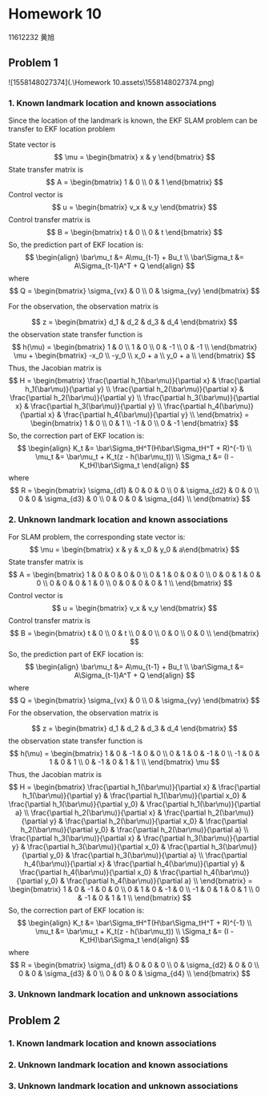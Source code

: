 # Homework 10

11612232 黄旭

## Problem 1

![1558148027374](.\Homework 10.assets\1558148027374.png)

### 1. Known landmark location and known associations

Since the location of the landmark is known, the EKF SLAM problem can be transfer to EKF location problem

State vector is 
$$
\mu = \begin{bmatrix} x & y \end{bmatrix}
$$
State transfer matrix is 
$$
A = \begin{bmatrix} 1 & 0 \\ 0 & 1 \end{bmatrix}
$$
Control vector is
$$
u = \begin{bmatrix} v_x & v_y \end{bmatrix}
$$
Control transfer matrix is
$$
B = \begin{bmatrix} t & 0 \\ 0 & t \end{bmatrix}
$$
So, the prediction part of EKF location is:
$$
\begin{align}
\bar\mu_t &= A\mu_{t-1} + Bu_t \\
\bar\Sigma_t &= A\Sigma_{t-1}A^T + Q
\end{align}
$$
where 
$$
Q = \begin{bmatrix} \sigma_{vx} & 0 \\ 0 & \sigma_{vy} \end{bmatrix}
$$


For the observation, the observation matrix is


$$
z = \begin{bmatrix} d_1 & d_2 & d_3 & d_4 \end{bmatrix}
$$
the observation state transfer function is
$$
h(\mu) = 
\begin{bmatrix}
1 & 0 \\
1 & 0 \\
0 & -1 \\
0 & -1 \\
\end{bmatrix}
\mu + 
\begin{bmatrix}
-x_0 \\
-y_0 \\
x_0 + a \\
y_0 + a \\
\end{bmatrix}
$$
Thus, the Jacobian matrix is
$$
H = 
\begin{bmatrix}
\frac{\partial h_1(\bar\mu)}{\partial x} & \frac{\partial h_1(\bar\mu)}{\partial y} \\
\frac{\partial h_2(\bar\mu)}{\partial x} & \frac{\partial h_2(\bar\mu)}{\partial y} \\
\frac{\partial h_3(\bar\mu)}{\partial x} & \frac{\partial h_3(\bar\mu)}{\partial y} \\
\frac{\partial h_4(\bar\mu)}{\partial x} & \frac{\partial h_4(\bar\mu)}{\partial y} \\
\end{bmatrix} =
\begin{bmatrix} 1 & 0 \\ 0 & 1 \\ -1 & 0 \\ 0 & -1 \end{bmatrix}
$$
So, the correction part of EKF location is:
$$
\begin{align}
K_t &= \bar\Sigma_tH^T(H\bar\Sigma_tH^T + R)^{-1} \\
\mu_t &= \bar\mu_t + K_t(z - h(\bar\mu_t)) \\
\Sigma_t &= (I - K_tH)\bar\Sigma_t
\end{align}
$$
where
$$
R = 
\begin{bmatrix} 
\sigma_{d1} & 0 & 0 & 0 \\
0 & \sigma_{d2} & 0 & 0 \\
0 & 0 & \sigma_{d3} & 0 \\
0 & 0 & 0 & \sigma_{d4} \\
\end{bmatrix}
$$

### 2. Unknown landmark location and known associations

For SLAM problem, the corresponding state vector is:
$$
\mu = \begin{bmatrix} x & y & x_0 & y_0 & a\end{bmatrix}
$$
State transfer matrix is 
$$
A = 
\begin{bmatrix} 
1 & 0 & 0 & 0 & 0 \\ 
0 & 1 & 0 & 0 & 0 \\
0 & 0 & 1 & 0 & 0 \\
0 & 0 & 0 & 1 & 0 \\
0 & 0 & 0 & 0 & 1 \\
\end{bmatrix}
$$
Control vector is
$$
u = \begin{bmatrix} v_x & v_y \end{bmatrix}
$$
Control transfer matrix is
$$
B = 
\begin{bmatrix}
t & 0 \\
0 & t \\
0 & 0 \\
0 & 0 \\
0 & 0 \\
\end{bmatrix}
$$
So, the prediction part of EKF location is:
$$
\begin{align}
\bar\mu_t &= A\mu_{t-1} + Bu_t \\
\bar\Sigma_t &= A\Sigma_{t-1}A^T + Q
\end{align}
$$
where 
$$
Q = \begin{bmatrix} \sigma_{vx} & 0 \\ 0 & \sigma_{vy} \end{bmatrix}
$$
For the observation, the observation matrix is


$$
z = \begin{bmatrix} d_1 & d_2 & d_3 & d_4 \end{bmatrix}
$$
the observation state transfer function is
$$
h(\mu) = 
\begin{bmatrix}
1 & 0 & -1 & 0 & 0 \\
0 & 1 & 0 & -1 & 0 \\
-1 & 0 & 1 & 0 & 1 \\
0 & -1 & 0 & 1 & 1 \\
\end{bmatrix}
\mu
$$
Thus, the Jacobian matrix is
$$
H = 
\begin{bmatrix}
\frac{\partial h_1(\bar\mu)}{\partial x} & \frac{\partial h_1(\bar\mu)}{\partial y} & \frac{\partial h_1(\bar\mu)}{\partial x_0} & \frac{\partial h_1(\bar\mu)}{\partial y_0} & \frac{\partial h_1(\bar\mu)}{\partial a} \\
\frac{\partial h_2(\bar\mu)}{\partial x} & \frac{\partial h_2(\bar\mu)}{\partial y} & \frac{\partial h_2(\bar\mu)}{\partial x_0} & \frac{\partial h_2(\bar\mu)}{\partial y_0} & \frac{\partial h_2(\bar\mu)}{\partial a} \\
\frac{\partial h_3(\bar\mu)}{\partial x} & \frac{\partial h_3(\bar\mu)}{\partial y} & \frac{\partial h_3(\bar\mu)}{\partial x_0} & \frac{\partial h_3(\bar\mu)}{\partial y_0} & \frac{\partial h_3(\bar\mu)}{\partial a} \\
\frac{\partial h_4(\bar\mu)}{\partial x} & \frac{\partial h_4(\bar\mu)}{\partial y} & \frac{\partial h_4(\bar\mu)}{\partial x_0} & \frac{\partial h_4(\bar\mu)}{\partial y_0} & \frac{\partial h_4(\bar\mu)}{\partial a} \\
\end{bmatrix} =
\begin{bmatrix}
1 & 0 & -1 & 0 & 0 \\
0 & 1 & 0 & -1 & 0 \\
-1 & 0 & 1 & 0 & 1 \\
0 & -1 & 0 & 1 & 1 \\
\end{bmatrix}
$$
So, the correction part of EKF location is:
$$
\begin{align}
K_t &= \bar\Sigma_tH^T(H\bar\Sigma_tH^T + R)^{-1} \\
\mu_t &= \bar\mu_t + K_t(z - h(\bar\mu_t)) \\
\Sigma_t &= (I - K_tH)\bar\Sigma_t
\end{align}
$$
where
$$
R = 
\begin{bmatrix} 
\sigma_{d1} & 0 & 0 & 0 \\
0 & \sigma_{d2} & 0 & 0 \\
0 & 0 & \sigma_{d3} & 0 \\
0 & 0 & 0 & \sigma_{d4} \\
\end{bmatrix}
$$

### 3. Unknown landmark location and unknown associations





## Problem 2

### 1. Known landmark location and known associations



### 2. Unknown landmark location and known associations

### 3. Unknown landmark location and unknown associations






